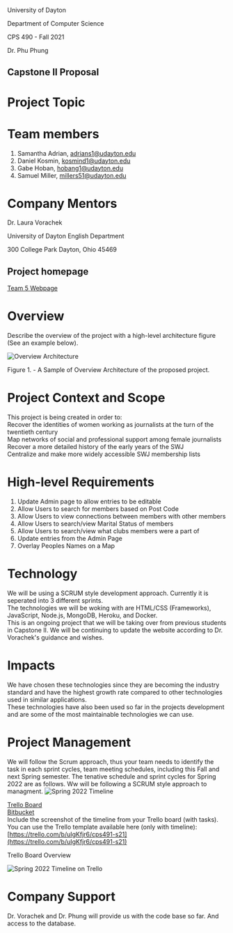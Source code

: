 University of Dayton

Department of Computer Science

CPS 490 - Fall 2021

Dr. Phu Phung

## Capstone II Proposal

# Project Topic

# Team members

1.  Samantha Adrian, adrians1@udayton.edu
2.  Daniel Kosmin, kosmind1@udayton.edu
3.  Gabe Hoban, hobang1@udayton.edu
4.  Samuel Miller, millers51@udayton.edu

# Company Mentors

Dr. Laura Vorachek

University of Dayton English Department

300 College Park Dayton, Ohio 45469

## Project homepage

[Team 5 Webpage](https://cps491s22-team5.bitbucket.io/)

# Overview

Describe the overview of the project with a high-level architecture figure (See an example below).

![Overview Architecture](https://i.imgur.com/cAV6USh.jpg)

Figure 1. - A Sample of Overview Architecture of the proposed project.

# Project Context and Scope

This project is being created in order to:  
Recover the identities of women working as journalists at the turn of the twentieth century  
Map networks of social and professional support among female journalists  
Recover a more detailed history of the early years of the SWJ  
Centralize and make more widely accessible SWJ membership lists

# High-level Requirements

1. Update Admin page to allow entries to be editable
2. Allow Users to search for members based on Post Code
3. Allow Users to view connections between members with other members
4. Allow Users to search/view Marital Status of members
5. Allow Users to search/view what clubs members were a part of
6. Update entries from the Admin Page
7. Overlay Peoples Names on a Map

# Technology

We will be using a SCRUM style development approach. Currently it is seperated into 3 different sprints.  
The technologies we will be woking with are HTML/CSS (Frameworks), JavaScript, Node.js, MongoDB, Heroku, and Docker.  
This is an ongoing project that we will be taking over from previous students in Capstone II. We will be continuing to update the website according to Dr. Vorachek's guidance and wishes.

# Impacts

We have chosen these technologies since they are becoming the industry standard and have the highest growth rate compared to other technologies used in similar applications.  
These technologies have also been used so far in the projects development and are some of the most maintainable technologies we can use.

# Project Management

We will follow the Scrum approach, thus your team needs to identify the task in each sprint cycles, team meeting schedules, including this Fall and next Spring semester. The tenative schedule and sprint cycles for Spring 2022 are as follows.
Ww will be following a SCRUM style approach to managment.
![Spring 2022 Timeline](https://capstones-cs-udayton.bitbucket.io/imgs/cps491timeline.png "Spring 2022 Timeline")

[Trello Board](https://trello.com/b/tJ4jWeiA/cps-491-dr-vorachek)  
[Bitbucket](https://bitbucket.org/cps491s22-team5/cps491s22-team5/src/master/)  
Include the screenshot of the timeline from your Trello board (with tasks). You can use the Trello template available here (only with timeline): [https://trello.com/b/uIgKfjr6/cps491-s21](https://trello.com/b/uIgKfjr6/cps491-s21)

Trello Board Overview

![Spring 2022 Timeline on Trello](https://i.imgur.com/1dw0R0b.jpg)

# Company Support

Dr. Vorachek and Dr. Phung will provide us with the code base so far. And access to the database.
